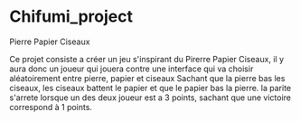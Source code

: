 # Chifumi_project
Pierre Papier Ciseaux

Ce projet consiste a créer un jeu s'inspirant du Pirerre Papier Ciseaux, il y aura donc un joueur qui jouera contre une interface qui va choisir aléatoirement entre pierre, papier et ciseaux
Sachant que la pierre bas les ciseaux, les ciseaux battent le papier et que le papier bas la pierre.
la parite s'arrete lorsque un des deux joueur est a 3 points, sachant que une victoire correspond à 1 points.
